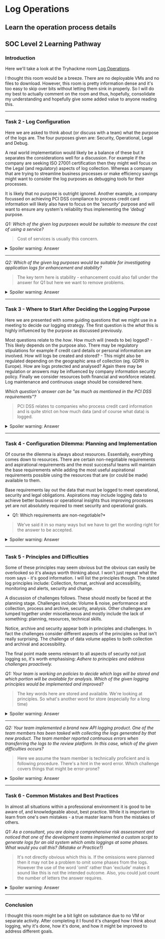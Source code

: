 # Log Operations

## Learn the operation process details

## SOC Level 2 Learning Pathway

### Introduction

Here we'll take a look at the Tryhackme room [Log Operations](https://tryhackme.com/room/logoperations).

I thought this room would be a breeze. There are no deployable VMs and no files to download. However, this room is pretty information dense and it's too easy to skip over bits without letting them sink in properly. So I will do my best to actually comment on the room and thus, hopefully, consolidate my understanding and hopefully give some added value to anyone reading this.

---

### Task 2 - Log Configuration

Here we are asked to think about (or discuss with a team) what the purpose of the logs are.  The four purposes given are: Security, Operational, Legal and Debug. 

A real world implementation would likely be a balance of these but it separates the considerations well for a discussion. For example if the company are seeking ISO 27001 certification then they might well focus on the Legal (and regulatory) aspects of log collection. Whereas a company that are trying to streamline business processes or make efficiency savings might want to consider the log purposes as debugging tools for their processes.  

It is likely that no purpose is outright ignored. Another example, a company focussed on achieving PCI DSS compliance to process credit card information will likely also have to focus on the *'security'* purpose and will want to ensure any system's reliability thus implementing the *'debug'* purpose.  

*Q1: Which of the given log purposes would be suitable to measure the cost of using a service?*

> Cost of services is usually this concern.

<details>

  <summary>Spoiler warning: Answer</summary>
  
    operational

</details>

---

*Q2: Which of the given log purposes would be suitable for investigating application logs for enhancement and stability?*

> The key term here is stability - enhancement could also fall under the answer for Q1 but here we want to remove problems.

<details>

  <summary>Spoiler warning: Answer</summary>
  
    debug

</details>

---

### Task 3 - Where to Start After Deciding the Logging Purpose

Here we are presented with some guiding questions that we might use in a meeting to decide our logging strategy. The first question is the *what* this is highly influenced by the purpose as discussed previously.

Most questions relate to the *how*. How much will (needs to be) logged? - This likely depends on the purpose also. There may be regulatory stipulations for example if credit card details or personal information are involved. How will logs be created and stored? - This might also be regulated depending on the geographic area of collection (eg. GDPR in Europe). How are logs protected and analysed? Again there may be regulation or answers may be influenced by company information security policy. Finally we consider resources both financial and workforce related. Log maintenance and continuous usage should be considered here.

*Which question's answer can be "as much as mentioned in the PCI DSS requirements"?*

> PCI DSS relates to companies who process credit card information and is quite strict on how much data (and of course what data) is logged.

<details>

  <summary>Spoiler warning: Answer</summary>
  
    How much do you need to log?

</details>

---

### Task 4 - Configuration Dilemma: Planning and Implementation

Of course the dilemma is always about resources. Essentially, everything comes down to resources.  There are certain non-negotiable requirements and aspirational requirements and the most successful teams will maintain the base requirements while adding the most useful aspirational requirements possible using the resources that are (or could be made) available to them.

Base requirements lay out the data that must be logged to meet operational, security and legal obligations. Aspirations may include logging data to achieve better business or operational insights thus improving processes yet are not absolutely required to meet security and operational goals.

* Q1: Which requirements are non-negotiable?*

> We've said it in so many ways but we have to get the wording right for the answer to be accepted.

<details>

  <summary>Spoiler warning: Answer</summary>
  
    operational and security requirements

</details>

---

### Task 5 - Principles and Difficulties

Some of these principles may seem obvious but the obvious can easily be overlooked so it's always worth thinking about. I won't just repeat what the room says - it's good information. I will list the principles though. The stated log principles include: Collection, format, archival and accessibility, monitoring and alerts, security and change.

A discussion of challenges follows. These should mostly be faced at the planning stage. Challenges include: Volume & noise, performance and collection, process and archive, security, analysis. Other challenges are lumped together under miscellaneous and mostly include the lack of something: planning, resources, technical skills.

Notice, archive and security appear both in principles and challenges. In fact the challenges consider different aspects of the principles so that isn't really surprising. The challenge of data volume applies to both collection and archival and accessibility.

The final point made seems relevant to all aspects of security not just logging so, it's worth emphasising: *Adhere to principles and address challenges proactively.*

*Q1: Your team is working on policies to decide which logs will be stored and which portion will be available for analysis. Which of the given logging principles would be implemented and improved?*

> The key words here are stored and available. We're looking at principles. So what's another word for store (especially for a long time)  

<details>

  <summary>Spoiler warning: Answer</summary>
  
    Archiving and Accessibility

</details>

---

*Q2: Your team implemented a brand new API logging product. One of the team members has been tasked with collecting the logs generated by that new product. The team member reported continuous errors when transferring the logs to the review platform. In this case, which of the given difficulties occurs?*

> Here we assume the team member is technically proficient and is following procedure. There's a hint in the word error. Which challenge covers things that might be error-prone?

<details>

  <summary>Spoiler warning: Answer</summary>
  
    process and archive

</details>

---

### Task 6 - Common Mistakes and Best Practices

In almost all situations within a professional environment it is good to be aware of, and knowledgeable about, best practice. While it is important to learn from one's own mistakes - a true master learns from the mistakes of others.

*Q1: As a consultant, you are doing a comprehensive risk assessment and noticed that one of the development teams implemented a custom script to generate logs for an old system which omits loggings at some phases. What would you call this? (Mistake or Practice?)*

> It's not directly obvious which this is. If the omissions were planned then it may not be a problem to omit some phases from the logs. However the use of the word 'omit' rather than 'exclude' makes it sound like this is not the intended outcome. Also, you could just count the number of letters the answer requires.

<details>

  <summary>Spoiler warning: Answer</summary>
  
    mistake

</details>

---

### Conclusion

I thought this room might be a bit light on substance due to no VM or separate activity. After completing it I found it's changed how I think about logging, why it's done, how it's done, and how it might be improved to address different goals.
